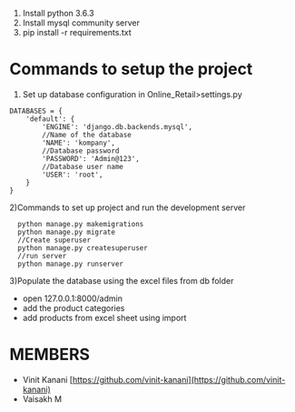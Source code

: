 1) Install python 3.6.3
2) Install mysql community server
3) pip install -r requirements.txt


# Commands to setup the project
1) Set up database configuration in Online_Retail>settings.py
```
DATABASES = {
    'default': {
        'ENGINE': 'django.db.backends.mysql',
        //Name of the database
        'NAME': 'kompany',
        //Database password
        'PASSWORD': 'Admin@123',
        //Database user name
        'USER': 'root',
    }
}
```

2)Commands to set up project and run the development server
```
  python manage.py makemigrations
  python manage.py migrate
  //Create superuser
  python manage.py createsuperuser
  //run server
  python manage.py runserver
 ```
3)Populate the database using the excel files from db folder
  - open 127.0.0.1:8000/admin
  - add the product categories
  - add products from excel sheet using import
  

# MEMBERS
- Vinit Kanani [https://github.com/vinit-kanani](https://github.com/vinit-kanani)
- Vaisakh M
